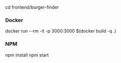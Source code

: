 cd frontend/burger-finder

### Docker
docker run --rm -it -p 3000:3000 $(docker build -q .)

### NPM
npm install
npm start